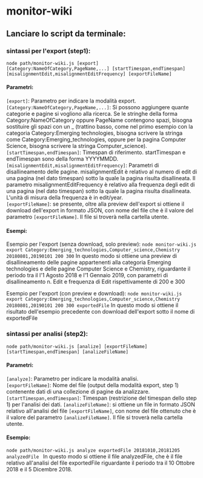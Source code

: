 # monitor-wiki

## Lanciare lo script da terminale:

### sintassi per l'export (step1):
`node path/monitor-wiki.js
[export] [Category:NameOfCategory,PageName,...] [startTimespan,endTimespan] [misalignmentEdit,misalignmentEditFrequency] [exportFileName]`

#### Parametri:
`[export]`: Parametro per indicare la modalità export.</br>
`[Category:NameOfCategory,PageName,...]`: Si possono aggiungere quante categorie e pagine si vogliono alla ricerca. Se le stringhe della forma Category:NameOfCategory oppure PageName contengono spazi, bisogna sostituire gli spazi con un _ (trattino basso, come nel primo esempio con la categoria Category:Emerging technologies, bisogna scrivere la stringa come Category:Emerging_technologies, oppure per la pagina Computer Science, bisogna scrivere la stringa Computer_science).</br>
`[startTimespan,endTimespan]`: Timespan di riferimento. startTimespan e endTimespan sono della forma YYYYMMDD.</br>
 `[misalignmentEdit,misalignmentEditFrequency]`: Parametri di disallineamento delle pagine. misalignmentEdit è relativo al numero di edit di una pagina (nel dato timespan) sotto la quale la pagina risulta disallineata. Il parametro misalignmentEditFrequency è relativo alla frequenza degli edit di una pagina (nel dato timespan) sotto la quale la pagina risulta disallineata. L'unità di misura della frequenza è in edit/year.</br>
`[exportFileName]`: se presente, oltre alla preview dell'export si ottiene il download dell'export in formato JSON, con nome del file che è il valore del parametro `[exportFileName]`. Il file si troverà nella cartella utente.</br>


#### Esempi:
Esempio per l'export (senza download, solo preview): `node monitor-wiki.js export Category:Emerging_technologies,Computer_science,Chemistry 20180801,20190101 200 300`
In questo modo si ottiene una preview di disallineamento delle pagine appartenenti alla categoria Emerging technologies e delle pagine Computer Science e Chemistry, riguardante il periodo tra il l'1 Agosto 2018 e l'1 Gennaio 2019, con parametri di disallineamento n. Edit e frequenza di Edit rispettivamente di 200 e 300

Esempio per l'export (con preview e download): `node monitor-wiki.js export Category:Emerging_technologies,Computer_science,Chemistry 20180801,20190101 200 300 exportedFile`
In questo modo si ottiene il risultato dell'esempio precedente con download dell'export sotto il nome di exportedFile

### sintassi per analisi (step2):
`node path/monitor-wiki.js
[analize] [exportFileName] [startTimespan,endTimespan] [analizeFileName]`

#### Parametri:
`[analyze]`: Parametro per indicare la modalità analisi.</br>
`[exportFileName]`: Nome del file (output della modalità export, step 1) contenente dati di una collezione di pagine da analizzare.</br>
`[startTimespan,endTimespan]`: Timespan (restrizione del timespan dello step 1) per l'analisi dei dati.
`[analizeFileName]`: si ottiene un file in formato JSON relativo all'analisi del file `[exportFileName]`, con nome del file ottenuto che è il valore del parametro `[analizeFileName]`. Il file si troverà nella cartella utente.

#### Esempio:
`node path/monitor-wiki.js analyze exportedFile 20181010,20181205 analyzedFile `
In questo modo si ottiene il file analyzedFile, che è il file relativo all'analisi del file exportedFile riguardante il periodo tra il 10 Ottobre 2018 e il 5 Dicembre 2018. 

